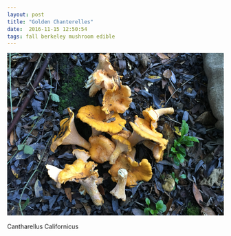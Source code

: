 ```yaml
---
layout: post
title: "Golden Chanterelles"
date:  2016-11-15 12:50:54
tags: fall berkeley mushroom edible
---
```


![Golden Chanterelles](/images/golden-chanterelles.png)

Cantharellus Californicus
<!--more-->

